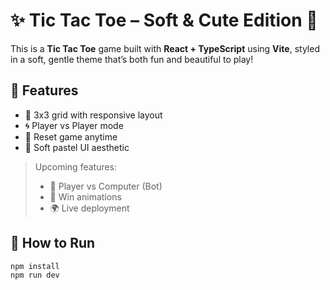 # ✨ Tic Tac Toe – Soft & Cute Edition 🎀

This is a **Tic Tac Toe** game built with **React + TypeScript** using **Vite**, styled in a soft, gentle theme that’s both fun and beautiful to play!

## 💖 Features
- 🌸 3x3 grid with responsive layout
- 🌀 Player vs Player mode
- 🔄 Reset game anytime
- 🎀 Soft pastel UI aesthetic

> Upcoming features:
> - 🤖 Player vs Computer (Bot)
> - 🎉 Win animations
> - 🌍 Live deployment

## 🚀 How to Run

```bash
npm install
npm run dev
